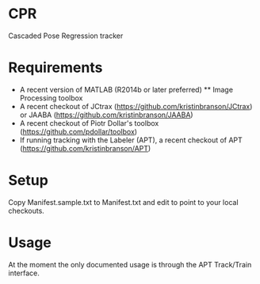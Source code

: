 # CPR

Cascaded Pose Regression tracker

# Requirements

* A recent version of MATLAB (R2014b or later preferred)
** Image Processing toolbox
* A recent checkout of JCtrax (https://github.com/kristinbranson/JCtrax) or JAABA (https://github.com/kristinbranson/JAABA)
* A recent checkout of Piotr Dollar's toolbox (https://github.com/pdollar/toolbox)
* If running tracking with the Labeler (APT), a recent checkout of APT (https://github.com/kristinbranson/APT)

# Setup

Copy Manifest.sample.txt to Manifest.txt and edit to point to your local checkouts. 

# Usage

At the moment the only documented usage is through the APT Track/Train interface.

